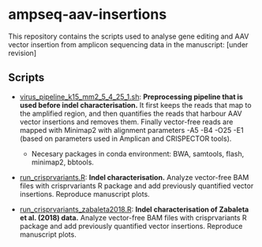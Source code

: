 # ampseq-aav-insertions

This repository contains the scripts used to analyse gene editing and AAV vector insertion from amplicon sequencing data in the manuscript: [under revision]

## Scripts
* [virus_pipeline_k15_mm2_5_4_25_1.sh](/virus_pipeline_k15_mm2_5_4_25_1.sh): **Preprocessing pipeline that is used before indel characterisation.** It first keeps the reads that map to the amplified region, and then quantifies the reads that harbour AAV vector insertions and removes them. Finally vector-free reads are mapped with Minimap2 with alignment parameters -A5 -B4 -O25 -E1 (based on parameters used in Amplican and CRISPECTOR tools).
  * Necesary packages in conda environment: BWA, samtools, flash, minimap2, bbtools.

* [run_crisprvariants.R](/run_crisprvariants.R): **Indel characterisation.** Analyze vector-free BAM files with crisprvariants R package and add previously quantified vector insertions. Reproduce manuscript plots.
  
* [run_crisprvariants_zabaleta2018.R](/run_crisprvariants_zabaleta2018.R): **Indel characterisation of Zabaleta et al. (2018) data.** Analyze vector-free BAM files with crisprvariants R package and add previously quantified vector insertions. Reproduce manuscript plots.
